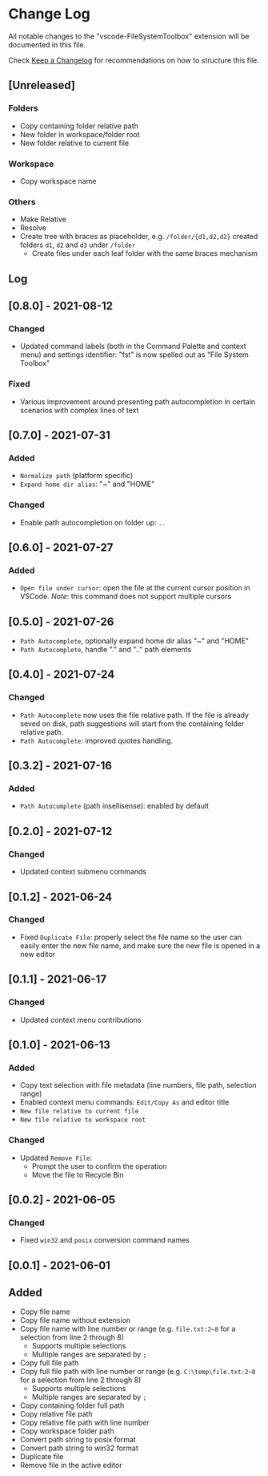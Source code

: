 # Change Log

All notable changes to the "vscode-FileSystemToolbox" extension will be documented in this file.

Check [Keep a Changelog](http://keepachangelog.com/) for recommendations on how to structure this file.

## [Unreleased]

### Folders

* Copy containing folder relative path
* New folder in workspace/folder root
* New folder relative to current file

### Workspace

* Copy workspace name

### Others

* Make Relative
* Resolve
* Create tree with braces as placeholder, e.g. `/folder/{d1,d2,d2}` created folders `d1`, `d2` and `d3` under `/folder`
  * Create files under each leaf folder with the same braces mechanism

## Log

## [0.8.0] - 2021-08-12

### Changed

* Updated command labels (both in the Command Palette and context menu) and settings identifier: "fst" is now spelled out as "File System Toolbox"

### Fixed

* Various improvement around presenting path autocompletion in certain scenarios with complex lines of text

## [0.7.0] - 2021-07-31

### Added

* `Normalize path` (platform specific)
* `Expand home dir alias`: "~" and "HOME"

### Changed

* Enable path autocompletion on folder up: `..`

## [0.6.0] - 2021-07-27

### Added

* `Open file under cursor`: open the file at the current cursor position in VSCode. _Note_: this command does not support multiple cursors

## [0.5.0] - 2021-07-26

* `Path Autocomplete`, optionally expand home dir alias "~" and "HOME"
* `Path Autocomplete`, handle "." and ".." path elements

## [0.4.0] - 2021-07-24

### Changed

* `Path Autocomplete` now uses the file relative path. If the file is already seved on disk, path suggestions will start from the containing folder relative path.
* `Path Autocomplete`: improved quotes handling.

## [0.3.2] - 2021-07-16

### Added

* `Path Autocomplete` (path insellisense): enabled by default

## [0.2.0] - 2021-07-12

### Changed

* Updated context submenu commands

## [0.1.2] - 2021-06-24

### Changed

* Fixed `Duplicate File`: properly select the file name so the user can easily enter the new file name, and make sure the new file is opened in a new editor

## [0.1.1] - 2021-06-17

### Changed

* Updated context menu contributions

## [0.1.0] - 2021-06-13

### Added

* Copy text selection with file metadata (line numbers, file path, selection range)
* Enabled context menu commands: `Edit/Copy As` and editor title
* `New file relative to current file`
* `New file relative to workspace root`

### Changed

* Updated `Remove File`:
  * Prompt the user to confirm the operation
  * Move the file to Recycle Bin

## [0.0.2] - 2021-06-05

### Changed

* Fixed `win32` and `posix` conversion command names

## [0.0.1] - 2021-06-01

## Added

* Copy file name
* Copy file name without extension
* Copy file name with line number or range (e.g. `file.txt:2~8` for a selection from line 2 through 8)
  * Supports multiple selections
  * Multiple ranges are separated by `;`
* Copy full file path
* Copy full file path with line number or range (e.g. `C:\temp\file.txt:2~8` for a selection from line 2 through 8)
  * Supports multiple selections
  * Multiple ranges are separated by `;`
* Copy containing folder full path
* Copy relative file path
* Copy relative file path with line number
* Copy workspace folder path
* Convert path string to posix format
* Convert path string to win32 format
* Duplicate file
* Remove file in the active editor
